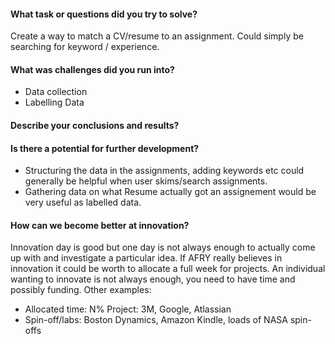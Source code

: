 #### What task or questions did you try to solve?
Create a way to match a CV/resume to an assignment. Could simply be searching for keyword / experience.

#### What was challenges did you run into?
- Data collection
- Labelling Data

#### Describe your conclusions and results?


#### Is there a potential for further development?
- Structuring the data in the assignments, adding keywords etc could generally be helpful when user skims/search assignments.
- Gathering data on what Resume actually got an assignement would be very useful as labelled data.

#### How can we become better at innovation?
Innovation day is good but one day is not always enough to actually come up with and investigate a particular idea. If AFRY really believes in innovation it could be worth to allocate a full week for projects. An individual wanting to innovate is not always enough, you need to have time and possibly funding.
Other examples:
- Allocated time: N% Project: 3M, Google, Atlassian
- Spin-off/labs: Boston Dynamics, Amazon Kindle, loads of NASA spin-offs
